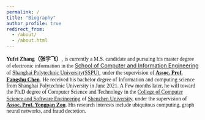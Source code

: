 ```yaml
---
permalink: /
title: "Biography"
author_profile: true
redirect_from: 
  - /about/
  - /about.html
---
```


**<font face='Times New Roman'>Yufei Zhang（<font face='楷体'>张宇飞</font>）</font>**, <font face='Times New Roman'>is currently a M.S. candidate and pursuing his master degree of electronic information in the</font> [School of Computer and Information Engineering](http://2016.itxx.sspu.edu.cn/) <font face='Times New Roman'>of</font> [<font face='Times New Roman'>Shanghai Polytechnic University(SSPU)</font>](https://www.sspu.edu.cn/), <font face='Times New Roman'>under the supervision of </font> [**<font face='Times New Roman'>Assoc. Prof. Fangshu Chen</font>**](https://sspu.h5yunban.cn/sspu-system/index.html?page=rcpy). <font face='Times New Roman'>He received his bachelor degree of Information and computing science from Shanghai Polytechnic University in June 2021. A Few months later, he will toward the Ph.D degree of Computer Science and Technology in the </font>[<font face='Times New Roman'>College of Computer Science and Software Engineering</font>](https://csse.szu.edu.cn/) <font face='Times New Roman'>of</font> [<font face='Times New Roman'>Shenzhen University](https://szu.edu.cn/</font>), <font face='Times New Roman'>under the supervision of</font> [**<font face='Times New Roman'>Assoc. Prof. Yongpan Zou</font>**](https://yongpanzou.github.io/). <font face='Times New Roman'>His research interests include ubiquitous computing, graph neural networks, and fraud dectetion.</font>

